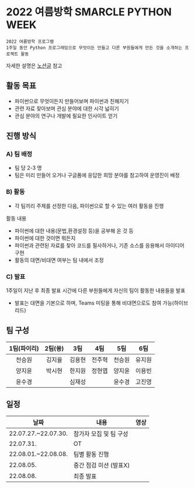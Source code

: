 # 2022 여름방학 SMARCLE PYTHON WEEK
```
2022 여름방학 프로그램
1주일 동안 Python 프로그래밍으로 무엇이든 만들고 다른 부원들에게 만든 것을 소개하는 프로젝트 활동
```

자세한 설명은 [노션글](https://www.notion.so/smarcle/2022-Python-Week-796722b2b14f42538e6aaa5675efea04) 참고


## 활동 목표
* 파이썬으로 무엇이든지 만들어보며 파이썬과 친해지기
* 관련 자료 찾아보며 관심 분야에 대한 시각 넓히기
* 관심 분야의 연구나 개발에 필요한 인사이트 얻기

## 진행 방식

### A) 팀 배정

- 팀 당 2-3 명
- 팀은 미리 만들어 오거나 구글폼에 응답한 희망 분야를 참고하여 운영진이 배정

### B) 활동

- 각 팀끼리 주제를 선정한 다음, 파이썬으로 할 수 있는 여러 활동을 진행

활동 내용 

- 파이썬에 대한 내용(문법,환경설정 등)을 공부해 온 것 등
- 파이썬에 대한 것이면 뭐든지
- 파이썬과 관련된 자료를 찾아 코드를 필사하거나, 기존 소스를 응용해서 아이디어 구현
- 활동의 대면/비대면 여부는 팀 내에서 조정

### C) 발표

1주일이 지난 후 최종 발표 시간에 다른 부원들에게 자신의 팀이 활동한 내용들을 발표

* 발표는 대면을 기본으로 하며, Teams 미팅을 통해 비대면으로도 참여 가능(하이브리드)

## 팀 구성
| 1팀(파이리) | 2팀(쓩) | 3팀 | 4팀 | 5팀 | 6팀 |
|:---:|:---:|:---:|:---:|:---:|:---:|
|천승원|김지율|김용현|전주혁|천승원|유지원|하승아|
|양지윤|박시현|한지원|정현엽|양지윤|이용빈|최규민|
|윤수경|    |심재성|    |윤수경|고진영|    |


## 일정

|날짜|내용|영상|
|------|---|---|
|22.07.27.~22.07.30.|참가자 모집 및 팀 구성||
|22.07.31.|OT||
|22.08.01.~22.08.08.|팀별 활동 진행||
|22.08.05.|중간 점검 미션 (발표X)||
|22.08.08.|최종 발표||
